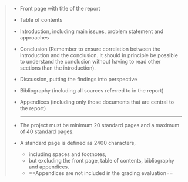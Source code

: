 > - Front page with title of the report
>
> - Table of contents
>
> - Introduction, including main issues, problem statement and approaches
>
> - Conclusion (Remember to ensure correlation between the introduction and the conclusion. It should in principle be possible to understand the conclusion without having to read other sections than the introduction).
>
> - Discussion, putting the findings into perspective
>
> - Bibliography (including all sources referred to in the report)
>
> - Appendices (including only those documents that are central to the report)
>
>   ---
>
> - The project must be minimum 20 standard pages and a maximum of 40 standard pages.
>
> - A standard page is defined as 2400 characters, 
>
>   - including spaces and footnotes, 
>   - but excluding the front page, table of contents, bibliography and appendices. 
>   - ==Appendices are not included in the grading evaluation==

